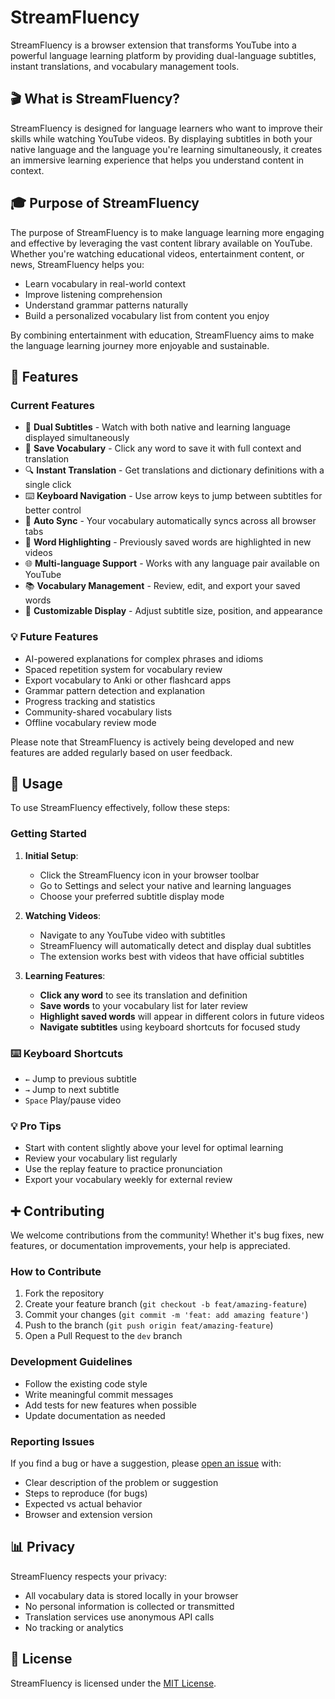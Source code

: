 # StreamFluency

StreamFluency is a browser extension that transforms YouTube into a powerful language learning platform by providing dual-language subtitles, instant translations, and vocabulary management tools.

## 🎬 What is StreamFluency?

StreamFluency is designed for language learners who want to improve their skills while watching YouTube videos. By displaying subtitles in both your native language and the language you're learning simultaneously, it creates an immersive learning experience that helps you understand content in context.

## 🎓 Purpose of StreamFluency

The purpose of StreamFluency is to make language learning more engaging and effective by leveraging the vast content library available on YouTube. Whether you're watching educational videos, entertainment content, or news, StreamFluency helps you:

- Learn vocabulary in real-world context
- Improve listening comprehension
- Understand grammar patterns naturally
- Build a personalized vocabulary list from content you enjoy

By combining entertainment with education, StreamFluency aims to make the language learning journey more enjoyable and sustainable.

## 🌟 Features

### Current Features

- 📝 **Dual Subtitles** - Watch with both native and learning language displayed simultaneously
- 💾 **Save Vocabulary** - Click any word to save it with full context and translation
- 🔍 **Instant Translation** - Get translations and dictionary definitions with a single click
- ⌨️ **Keyboard Navigation** - Use arrow keys to jump between subtitles for better control
- 🔄 **Auto Sync** - Your vocabulary automatically syncs across all browser tabs
- 🎯 **Word Highlighting** - Previously saved words are highlighted in new videos
- 🌐 **Multi-language Support** - Works with any language pair available on YouTube
- 📚 **Vocabulary Management** - Review, edit, and export your saved words
- 🎨 **Customizable Display** - Adjust subtitle size, position, and appearance

### 💡 Future Features

- AI-powered explanations for complex phrases and idioms
- Spaced repetition system for vocabulary review
- Export vocabulary to Anki or other flashcard apps
- Grammar pattern detection and explanation
- Progress tracking and statistics
- Community-shared vocabulary lists
- Offline vocabulary review mode

Please note that StreamFluency is actively being developed and new features are added regularly based on user feedback.

## 📖 Usage

To use StreamFluency effectively, follow these steps:

### Getting Started

1. **Initial Setup**:

   - Click the StreamFluency icon in your browser toolbar
   - Go to Settings and select your native and learning languages
   - Choose your preferred subtitle display mode

2. **Watching Videos**:

   - Navigate to any YouTube video with subtitles
   - StreamFluency will automatically detect and display dual subtitles
   - The extension works best with videos that have official subtitles

3. **Learning Features**:
   - **Click any word** to see its translation and definition
   - **Save words** to your vocabulary list for later review
   - **Highlight saved words** will appear in different colors in future videos
   - **Navigate subtitles** using keyboard shortcuts for focused study

### ⌨️ Keyboard Shortcuts

- `←` Jump to previous subtitle
- `→` Jump to next subtitle
- `Space` Play/pause video

### 💡 Pro Tips

- Start with content slightly above your level for optimal learning
- Review your vocabulary list regularly
- Use the replay feature to practice pronunciation
- Export your vocabulary weekly for external review

## ➕ Contributing

We welcome contributions from the community! Whether it's bug fixes, new features, or documentation improvements, your help is appreciated.

### How to Contribute

1. Fork the repository
2. Create your feature branch (`git checkout -b feat/amazing-feature`)
3. Commit your changes (`git commit -m 'feat: add amazing feature'`)
4. Push to the branch (`git push origin feat/amazing-feature`)
5. Open a Pull Request to the `dev` branch

### Development Guidelines

- Follow the existing code style
- Write meaningful commit messages
- Add tests for new features when possible
- Update documentation as needed

### Reporting Issues

If you find a bug or have a suggestion, please [open an issue](https://github.com/vitorvargasdev/streamfluency/issues) with:

- Clear description of the problem or suggestion
- Steps to reproduce (for bugs)
- Expected vs actual behavior
- Browser and extension version

## 📊 Privacy

StreamFluency respects your privacy:

- All vocabulary data is stored locally in your browser
- No personal information is collected or transmitted
- Translation services use anonymous API calls
- No tracking or analytics

## 📝 License

StreamFluency is licensed under the [MIT License](LICENSE).

